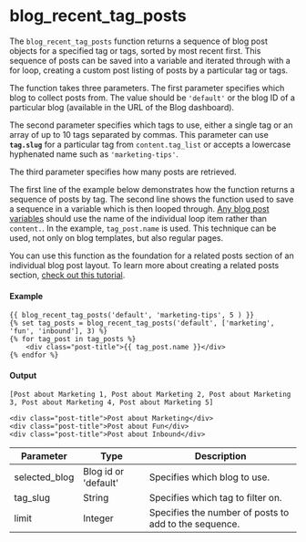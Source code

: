 # blog_recent_tag_posts
The `blog_recent_tag_posts` function returns a sequence of blog post objects for a specified tag or tags, sorted by most recent first. This sequence of posts can be saved into a variable and iterated through with a for loop, creating a custom post listing of posts by a particular tag or tags.

The function takes three parameters. The first parameter specifies which blog to collect posts from. The value should be `'default'` or the blog ID of a particular blog (available in the URL of the Blog dashboard).  
  
The second parameter specifies which tags to use, either a single tag or an array of up to 10 tags separated by commas. This parameter can use **`tag.slug`** for a particular tag from `content.tag_list` or accepts a lowercase hyphenated name such as `'marketing-tips'`.   
  
The third parameter specifies how many posts are retrieved.

The first line of the example below demonstrates how the function returns a sequence of posts by tag. The second line shows the function used to save a sequence in a variable which is then looped through. [Any blog post variables](/docs/hubl/variables#blog-variables) should use the name of the individual loop item rather than `content.`. In the example, `tag_post.name` is used. This technique can be used, not only on blog templates, but also regular pages.

You can use this function as the foundation for a related posts section of an individual blog post layout. To learn more about creating a related posts section, [check out this tutorial](/tutorials/creating-a-related-post-listing).

#### Example
```jinja2
{{ blog_recent_tag_posts('default', 'marketing-tips', 5 ) }}
{% set tag_posts = blog_recent_tag_posts('default', ['marketing', 'fun', 'inbound'], 3) %}
{% for tag_post in tag_posts %}
    <div class="post-title">{{ tag_post.name }}</div>
{% endfor %}
```

#### Output
```jinja2
[Post about Marketing 1, Post about Marketing 2, Post about Marketing 3, Post about Marketing 4, Post about Marketing 5]

<div class="post-title">Post about Marketing</div>
<div class="post-title">Post about Fun</div>
<div class="post-title">Post about Inbound</div>
```

| Parameter | Type | Description | 
|  ------  |  ------  |  ------  | 
| selected_blog | Blog id or 'default' | Specifies which blog to use. | 
| tag_slug | String | Specifies which tag to filter on. | 
| limit | Integer | Specifies the number of posts to add to the sequence. | 

